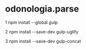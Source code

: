 # odonologia.parse

1
npm install --global gulp

2
npm install --save-dev gulp-uglify

3
npm install --save-dev gulp-concat